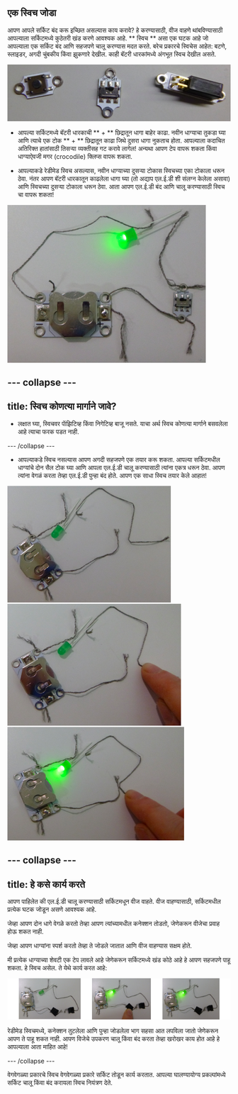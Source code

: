 ## एक स्विच जोडा

आपण आपले सर्किट बंद करू इच्छित असल्यास काय करावे? हे करण्यासाठी, वीज वाहणे थांबविण्यासाठी आपल्याला सर्किटमध्ये कुठेतरी खंड करणे आवश्यक आहे. ** स्विच ** असा एक घटक आहे जो आपल्याला एक सर्किट बंद आणि सहजपणे चालू करण्यास मदत करते. बरेच प्रकारचे स्विचेस आहेत: बटणे, स्लाइडर, अगदी चुंबकीय किंवा झुकणारे देखील. काही बॅटरी धारकांमध्ये अंगभूत स्विच देखील असते.

![](images/switches.png)

+ आपल्या सर्किटमध्ये बॅटरी धारकाची ** + ** छिद्रातून धागा बाहेर काढा. नवीन धाग्याचा तुकडा घ्या आणि त्याचे एक टोक ** + ** छिद्रातून काढा जिथे दुसरा धागा नुकताच होता. आपल्याला कदाचित अतिरिक्त हातांसाठी तिसर्‍या व्यक्तीसह गट करावे लागेल! अन्यथा आपण टेप वापरू शकता किंवा धाग्याऐवजी मगर (crocodile) क्लिप्स वापरू शकता.

+ आपल्याकडे रेडीमेड स्विच असल्यास, नवीन धाग्याच्या दुसर्‍या टोकास स्विचच्या एका टोकाला धरून ठेवा. नंतर आपण बॅटरी धारकातून काढलेला धागा घ्या (तो अद्याप एल.ई.डी शी संलग्न केलेला असावा) आणि स्विचच्या दुसर्‍या टोकाला धरून ठेवा. आता आपण एल.ई.डी बंद आणि चालू करण्यासाठी स्विच चा वापरू शकता!

![](images/switch_on_thread.png)

--- collapse ---
---
title: स्विच कोणत्या मार्गाने जावे?
---

+ लक्षात घ्या, स्विचवर पाॅझिटिव्ह किंवा निगेटिव्ह बाजू नसते. याचा अर्थ स्विच कोणत्या मार्गाने बसवलेला आहे त्याचा फरक पडत नाही.

--- /collapse ---

+ आपल्याकडे स्विच नसल्यास आपण अगदी सहजपणे एक तयार करू शकता. आपल्या सर्किटमधील धाग्यांचे दोन सैल टोक घ्या आणि आपला एल.ई.डी चालू करण्यासाठी त्यांना एकत्र धरून ठेवा. आपण त्यांना वेगळं करता तेव्हा एल.ई.डी पुन्हा बंद होते. आपण एक साधा स्विच तयार केले आहात!

![](images/switch_diy_thread_a.png) ![](images/switch_diy_thread_b.png) ![](images/switch_diy_thread_c.png)

--- collapse ---
---
title: हे कसे कार्य करते
---

आपण पाहिलेत की एल.ई.डी चालू करण्यासाठी सर्किटमधून वीज वाहते. वीज वाहण्यासाठी, सर्किटमधील प्रत्येक घटक जोडून असणे आवश्यक आहे.

जेव्हा आपण दोन धागे वेगळे करतो तेव्हा आपण त्यांच्यामधील कनेक्शन तोडतो, जेणेकरून वीजेचा प्रवाह होऊ शकत नाही.

जेव्हा आपण धाग्यांना स्पर्श करतो तेव्हा ते जोडले जातात आणि वीज वाहण्यास सक्षम होते.

मी प्रत्येक धाग्याच्या शेवटी एक टेप लावले आहे जेणेकरून सर्किटमध्ये खंड कोठे आहे हे आपण सहजपणे पाहू शकता. हे स्विच असेल. ते येथे कार्य करत आहे:

![](images/switch_diy_tape_abc_120_650.png)

रेडीमेड स्विचमध्ये, कनेक्शन तुटलेला आणि पुन्हा जोडलेला भाग सहसा आत लपविला जातो जेणेकरून आपण ते पाहू शकत नाही. आपण विजेचे उपकरण चालू किंवा बंद करता तेव्हा खरोखर काय होत आहे हे आपल्याला आता माहित आहे!

--- /collapse ---

वेगवेगळ्या प्रकारचे स्विच वेगवेगळ्या प्रकारे सर्किट तोडून कार्य करतात. आपल्या घालण्यायोग्य प्रकल्पांमध्ये सर्किट चालू किंवा बंद करायला स्विच नियंत्रण देते.
